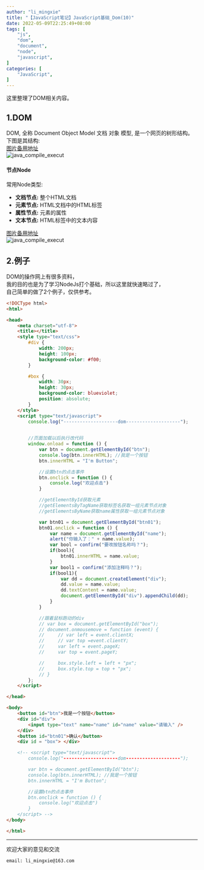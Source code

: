 ```yaml
---
author: "li_mingxie"
title: "【JavaScript笔记】JavaScript基础_Dom(10)"
date: 2022-05-09T22:25:49+08:00
tags: [
    "js",
    "dom",
    "document",
    "node",
    "javascript",
]
categories: [
    "JavaScript",
]
---
```


这里整理了DOM相关内容。

## 1.DOM

DOM, 全称 Document Object Model 文档 对象 模型, 是一个网页的树形结构。  
下图是其结构:  
[图片备用地址](https://limingxie.github.io/images/javascript/pic_htmltree.gif)  
![java_compile_execut](https://mingxie-blog.oss-cn-beijing.aliyuncs.com/image/javascript/pic_htmltree.gif)

#### 节点Node

常用Node类型:

* **文档节点:** 整个HTML文档
* **元素节点:** HTML文档中的HTML标签
* **属性节点:** 元素的属性
* **文本节点:** HTML标签中的文本内容

[图片备用地址](https://limingxie.github.io/images/javascript/html_node.png)  
![java_compile_execut](https://mingxie-blog.oss-cn-beijing.aliyuncs.com/image/javascript/html_node.png?x-oss-process=image/resize,w_600,m_lfit)

## 2.例子

DOM的操作网上有很多资料，  
我的目的也是为了学习NodeJs打个基础，所以这里就快速略过了，  
自己简单的做了2个例子，仅供参考。

```html
<!DOCType html>
<html>

<head>
    <meta charset="utf-8">
    <title></title>
    <style type="text/css">
        #div {
            width: 200px;
            height: 100px;
            background-color: #f00;
        }

        #box {
            width: 30px;
            height: 30px;
            background-color: blueviolet;
            position: absolute;
        }
    </style>
    <script type="text/javascript">
        console.log("--------------------dom--------------------");
        

        //页面加载以后执行改代码
        window.onload = function () {
            var btn = document.getElementById("btn");
            console.log(btn.innerHTML); //我是一个按钮
            btn.innerHTML = "I'm Button";

            //设置btn的点击事件
            btn.onclick = function () {
                console.log("欢迎点击")
            }

            //getElementById获取元素
            //getElementsByTagName获取标签名获取一组元素节点对象
            //getElementsByName获取name属性获取一组元素节点对象

            var btn01 = document.getElementById("btn01");
            btn01.onclick = function () {
                var name = document.getElementById("name");
                alert("你输入了：" + name.value);
                var bool = confirm("要改按钮名称吗？");
                if(bool){
                    btn01.innerHTML = name.value;
                }
                var bool1 = confirm("添加注释吗？");
                if(bool1){
                    var dd = document.createElement("div");
                    dd.value = name.value;
                    dd.textContent = name.value;
                    document.getElementById("div").appendChild(dd);
                }
            }

            //跟着鼠标跑动的div
            // var box = document.getElementById("box");
            // document.onmousemove = function (event) {
            //     // var left = event.clientX;
            //     // var top =event.clientY;
            //     var left = event.pageX;
            //     var top = event.pageY;

            //     box.style.left = left + "px";
            //     box.style.top = top + "px";
            // }
        };
    </script>

</head>

<body>
    <button id="btn">我是一个按钮</button>
    <div id="div">
        <input type="text" name="name" id="name" value="请输入" />
    </div>
    <button id="btn01">确认</button>
    <div id = "box"> </div>

    <!-- <script type="text/javascript">
        console.log("--------------------dom--------------------");

        var btn = document.getElementById("btn");
        console.log(btn.innerHTML); //我是一个按钮
        btn.innerHTML = "I'm Button";

        //设置btn的点击事件
        btn.onclick = function () {
            console.log("欢迎点击")
        }
    </script> -->
</body>

</html>
```

----------------------------------------------
欢迎大家的意见和交流

`email: li_mingxie@163.com`
